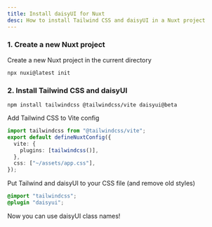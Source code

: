 ```yaml
---
title: Install daisyUI for Nuxt
desc: How to install Tailwind CSS and daisyUI in a Nuxt project
---
```


### 1. Create a new Nuxt project

Create a new Nuxt project in the current directory

```:Terminal
npx nuxi@latest init
```

### 2. Install Tailwind CSS and daisyUI

```:Terminal
npm install tailwindcss @tailwindcss/vite daisyui@beta
```

Add Tailwind CSS to Vite config

```js:nuxt.config.ts
import tailwindcss from "@tailwindcss/vite";
export default defineNuxtConfig({
  vite: {
    plugins: [tailwindcss()],
  },
  css: ["~/assets/app.css"],
});
```

Put Tailwind and daisyUI to your CSS file (and remove old styles)
  
```postcss:assets/app.css
@import "tailwindcss";
@plugin "daisyui";
```

Now you can use daisyUI class names!
